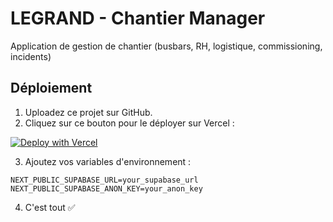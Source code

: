 # LEGRAND - Chantier Manager

Application de gestion de chantier (busbars, RH, logistique, commissioning, incidents)

## Déploiement

1. Uploadez ce projet sur GitHub.
2. Cliquez sur ce bouton pour le déployer sur Vercel :

[![Deploy with Vercel](https://vercel.com/button)](https://vercel.com/import/project?template=https://github.com/votre-utilisateur/LEGRAND-chantier-manager)

3. Ajoutez vos variables d'environnement :

```
NEXT_PUBLIC_SUPABASE_URL=your_supabase_url
NEXT_PUBLIC_SUPABASE_ANON_KEY=your_anon_key
```

4. C'est tout ✅
